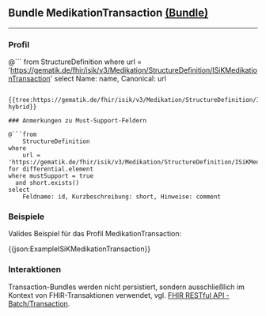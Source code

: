 ## Bundle MedikationTransaction [(Bundle)](https://www.hl7.org/fhir/bundle.html)

---

### Profil

@```
from StructureDefinition where url = 'https://gematik.de/fhir/isik/v3/Medikation/StructureDefinition/ISiKMedikationTransaction' select Name: name, Canonical: url
```

{{tree:https://gematik.de/fhir/isik/v3/Medikation/StructureDefinition/ISiKMedikationTransaction, hybrid}}

### Anmerkungen zu Must-Support-Feldern

@```from
	StructureDefinition
where
    url = 'https://gematik.de/fhir/isik/v3/Medikation/StructureDefinition/ISiKMedikationTransaction'
for differential.element
where mustSupport = true
  and short.exists()
select
	Feldname: id, Kurzbeschreibung: short, Hinweise: comment
```

### Beispiele

Valides Beispiel für das Profil MedikationTransaction:

{{json:ExampleISiKMedikationTransaction}}

### Interaktionen

Transaction-Bundles werden nicht persistiert, sondern ausschließlich im Kontext von FHIR-Transaktionen verwendet, vgl. [FHIR RESTful API - Batch/Transaction](http://www.hl7.org/fhir/http.html#transaction).
